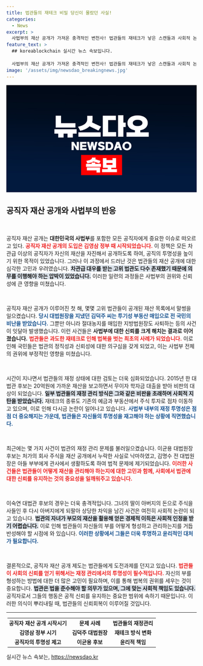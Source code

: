 ```yaml
---
title: 법관들의 재테크 비밀 당신이 몰랐던 사실!
categories:
  - News
excerpt: >
  사법부의 재산 공개가 가져온 충격적인 변천사! 법관들의 재테크가 낳은 스캔들과 사회적 논란이 점점 확대되고 있다. 투기, 학자금 대출, 비상장 주식 거래까지, 과연 이들이 집행하는 법의 공정성은 지켜질까?
feature_text: >
  ## koreablockchain 실시간 뉴스 속보입니다.

  사법부의 재산 공개가 가져온 충격적인 변천사! 법관들의 재테크가 낳은 스캔들과 사회적 논란이 점점 확대되고 있다. 투기, 학자금 대출, 비상장 주식 거래까지, 과연 이들이 집행하는 법의 공정성은 지켜질까?
image: '/assets/img/newsdao_breakingnews.jpg'
---
```


<p><img src="/assets/img/newsdao_breakingnews.jpg" alt="koreablockchain 속보" /></p>

<h2 data-ke-size="size26">공직자 재산 공개와 사법부의 반응</h2>

<p data-ke-size="size16">&nbsp;</p> 

<p>공직자 재산 공개는 <strong>대한민국의 사법부</strong>를 포함한 모든 공직자에게 중요한 이슈로 떠오르고 있다. <b><span style="color: #ee2323;">공직자 재산 공개의 도입은 김영삼 정부 때 시작되었습니다.</span></b> 이 정책은 모든 차관급 이상의 공직자가 자신의 재산을 자진해서 공개하도록 하여, 공직의 투명성을 높이기 위한 목적이 있었습니다. 그러나 이 과정에서 드러난 것은 법관들의 재산 공개에 대한 심각한 고민과 우려였습니다. <b><span style="background-color: #21538527;">차관급 대우를 받는 고위 법관도 다수 존재했기 때문에 의무를 이행해야 하는 압박이 있었습니다.</span></b> 이러한 일련의 과정들은 사법부의 권위와 신뢰성에 큰 영향을 미쳤습니다.</p>

<p data-ke-size="size16">&nbsp;</p> 

<p>공직자 재산 공개가 이루어진 첫 해, 몇몇 고위 법관들이 공개된 재산 목록에서 말썽을 일으켰습니다. <b><span style="color: #1a5490;">당시 대법원장을 지냈던 김덕주 씨는 투기성 부동산 매입으로 전 국민의 비난을 받았습니다.</span></b> 그뿐만 아니라 절대농지를 매입한 지방법원장도 사퇴하는 등의 사건이 잇달아 발생했습니다. 이런 사건들은 <strong>사법부에 대한 신뢰를 크게 해치는 결과로 이어졌습니다.</strong> <b><span style="color: #ee2323;">법관들은 과도한 재테크로 인해 법복을 벗는 최초의 사례가 되었습니다.</span></b> 이로 인해 국민들은 법관의 정직성과 신뢰성에 대한 의구심을 갖게 되었고, 이는 사법부 전체의 권위에 부정적인 영향을 미쳤습니다.</p>

<p data-ke-size="size16">&nbsp;</p> 

<p>시간이 지나면서 법관들의 재정 상태에 대한 검토는 더욱 심화되었습니다. 2015년 한 대법관 후보는 20억원에 가까운 재산을 보고하면서 무이자 학자금 대출을 받아 비판의 대상이 되었습니다. <b><span style="background-color: #21538527;">일부 법관들의 재정 관리 방식은 그와 같은 비판을 초래하며 사회적 지탄을 받았습니다.</span></b> 재테크의 종류도 기존의 예금과 부동산에서 주식 투자로 점차 이동하고 있으며, 이로 인해 다시금 논란이 일어나고 있습니다. <b><span style="color: #1a5490;">사법부 내부의 재정 투명성은 점점 더 중요해지는 가운데, 법관들은 자신들의 투명성을 재고해야 하는 상황에 직면했습니다.</span></b></p>

<p data-ke-size="size16">&nbsp;</p> 

<p>최근에는 몇 가지 사건이 법관의 재정 관리 문제를 불러일으켰습니다. 이균용 대법원장 후보는 처가의 회사 주식을 재산 공개에서 누락한 사실로 낙마하였고, 김명수 전 대법원장은 아들 부부에게 관사에서 생활하도록 하여 법적 문제에 제기되었습니다. <b><span style="color: #ee2323;">이러한 사건들은 법관들이 어떻게 재산을 관리해야 하는지에 대한 고민과 함께, 사회에서 법관에 대한 신뢰를 유지하는 것의 중요성을 일깨워주고 있습니다.</span></b> </p>

<p data-ke-size="size16">&nbsp;</p> 

<p>이숙연 대법관 후보의 경우는 더욱 충격적입니다. 그녀의 딸이 아버지의 돈으로 주식을 사들인 후 다시 아버지에게 되팔아 상당한 차익을 남긴 사건은 여전히 사회적 논란이 되고 있습니다. <b><span style="background-color: #21538527;">법관의 자녀가 부모의 재산을 활용해 얻은 경제적 이득은 사회적 인정을 받기 어렵습니다.</span></b> 이로 인해 법관들이 자신들의 부를 어떻게 형성하고 관리하는지를 거듭 반성해야 할 시점에 와 있습니다. <b><span style="color: #1a5490;">이러한 상황에서 그들은 더욱 투명하고 윤리적인 대처가 필요합니다.</span></b></p>

<p data-ke-size="size16">&nbsp;</p> 

<p>결론적으로, 공직자 재산 공개 제도는 법관들에게 도전과제를 던지고 있습니다. <b><span style="color: #ee2323;">법관들이 사회의 신뢰를 얻기 위해서는 재정 관리에서의 투명성이 필수적입니다.</span></b> 자신의 부를 형성하는 방법에 대한 더 많은 고민이 필요하며, 이를 통해 법복의 권위를 세우는 것이 중요합니다. <b><span style="background-color: #21538527;">법관은 법을 준수해야 할 의무가 있으며, 그에 맞는 사회적 책임도 있습니다.</span></b> 공직자로서 그들의 행동은 공적 신뢰를 유지하는 중요한 범위에 속하기 때문입니다. 이러한 의식이 뿌리내릴 때, 법관들의 신뢰회복이 이루어질 것입니다.</p>

<hr>

<table style="width: 100%; border-collapse: collapse; border-radius: 5px;">
<tr>
<td style="text-align: center; height: 17px;"><b>공직자 재산 공개 시작시기</b></td>
<td style="text-align: center; height: 17px;"><b>문제 사례</b></td>
<td style="text-align: center; height: 17px;"><b>법관들의 재정관리</b></td>
</tr>
<tr>
<td style="text-align: center; height: 17px;"><b>김영삼 정부 시기</b></td>
<td style="text-align: center; height: 17px;"><b>김덕주 대법원장</b></td>
<td style="text-align: center; height: 17px;"><b>재테크 방식 변화</b></td>
</tr>
<tr>
<td style="text-align: center; height: 17px;"><b>공직자의 투명성 제고</b></td>
<td style="text-align: center; height: 17px;"><b>이균용 후보</b></td>
<td style="text-align: center; height: 17px;"><b>윤리적 책임</b></td>
</tr>
</table>
실시간 뉴스 속보는, <a href="https://newsdao.kr" rel="dofollow">https://newsdao.kr</a>


